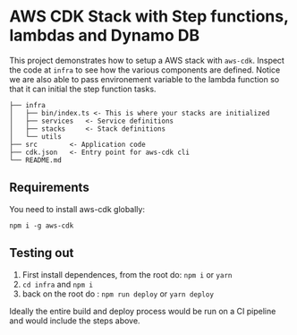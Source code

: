 # AWS CDK Stack with Step functions, lambdas and Dynamo DB 

This project demonstrates how to setup a AWS stack with `aws-cdk`.
Inspect the code at `infra` to see how the various components are defined.
Notice we are also able to pass environement variable to the lambda function so that it can initial the step function tasks.

```
├── infra
│   ├── bin/index.ts <- This is where your stacks are initialized
│   ├── services   <- Service definitions
│   ├── stacks     <- Stack definitions
│   └── utils
├── src        <- Application code
├── cdk.json   <- Entry point for aws-cdk cli
└── README.md
```

## Requirements

You need to install aws-cdk globally: 
```
npm i -g aws-cdk
```

## Testing out

1. First install dependences, from the root do:
`npm i` or `yarn`
1. `cd infra` and `npm i`
1. back on the root do : `npm run deploy` or `yarn deploy`


Ideally the entire build and deploy process would be run on a CI pipeline and would include the steps above. 
